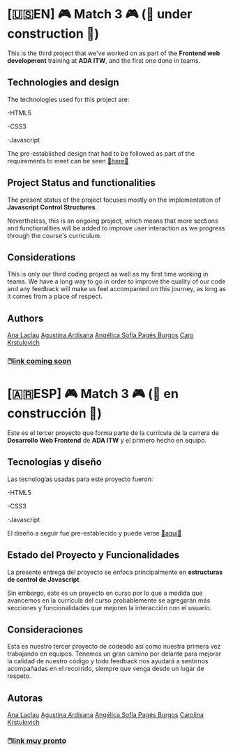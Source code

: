 # [🇺🇸EN] 🎮 Match 3 🎮 (🚧 under construction 🚧)

This is the third project that we've worked on as part of the **Frontend web development** training at **ADA ITW**, and the first one done in teams.

## Technologies and design
The technologies used for this project are:

-HTML5

-CSS3

-Javascript

The pre-established design that had to be followed as part of the requirements to meet can be seen  [🔗here🔗](https://frontend-proyecto-matcheadas.adaitw.org/) 

## Project Status and functionalities
The present status of the project focuses mostly on the implementation of **Javascript Control Structures**.

Nevertheless, this is an ongoing project, which means that more sections and functionalities will be added to improve user interaction as we progress through the course's curriculum.

## Considerations
This is only our third coding project as well as my first time working in teams. We have a long way to go in order to improve the quality of our code and any feedback will make us feel accompanied on this journey, as long as it comes from a place of respect.

## Authors
[Ana Laclau]()
[Agustina Ardisana]()
[Angélica Sofía Pagés Burgos]()
[Caro Krstulovich]()

### 🖱️[link coming soon]() 

# [🇦🇷ESP] 🎮 Match 3 🎮 (🚧 en construcción 🚧)

Este es el tercer proyecto que forma parte de la currícula de la carrera de **Desarrollo Web Frontend** de **ADA ITW** y el primero hecho en equipo.

## Tecnologías y diseño
Las tecnologías usadas para este proyecto fueron:

-HTML5

-CSS3

-Javascript


El diseño a seguir fue pre-establecido y puede verse [🔗aquí🔗](https://frontend-proyecto-matcheadas.adaitw.org/) 

## Estado del Proyecto y Funcionalidades
La presente entrega del proyecto se enfoca principalmente en **estructuras de control de Javascript**.

Sin embargo, este es un proyecto en curso por lo que a medida que avancemos en la currícula del curso probablemente se agregarán más secciones y funcionalidades que mejoren la interacción con el usuario.

## Consideraciones
Esta es nuestro tercer proyecto de codeado así como nuestra primera vez trabajando en equipos. Tenemos un gran camino por delante para mejorar la calidad de nuestro código y todo feedback nos ayudará a sentirnos acompañadas en el recorrido, siempre que venga desde un lugar de respeto.

## Autoras
[Ana Laclau]()
[Agustina Ardisana]()
[Angélica Sofía Pagés Burgos]()
[Carolina Krstulovich]()

### 🖱️[link muy pronto]() 
